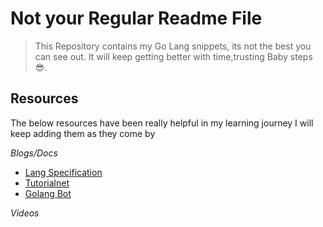 # Not your Regular Readme File

> This Repository contains my Go Lang snippets, its not the best you can see out.
> It will keep getting  better with time,trusting Baby steps 😎.

## Resources

The below resources have been really helpful in my learning journey I will keep adding them as they come by

_Blogs/Docs_

- [Lang Specification](https://golang.org/)
- [Tutorialnet](https://tutorialedge.net)
- [Golang Bot](https://golangbot.com/)

_Videos_
